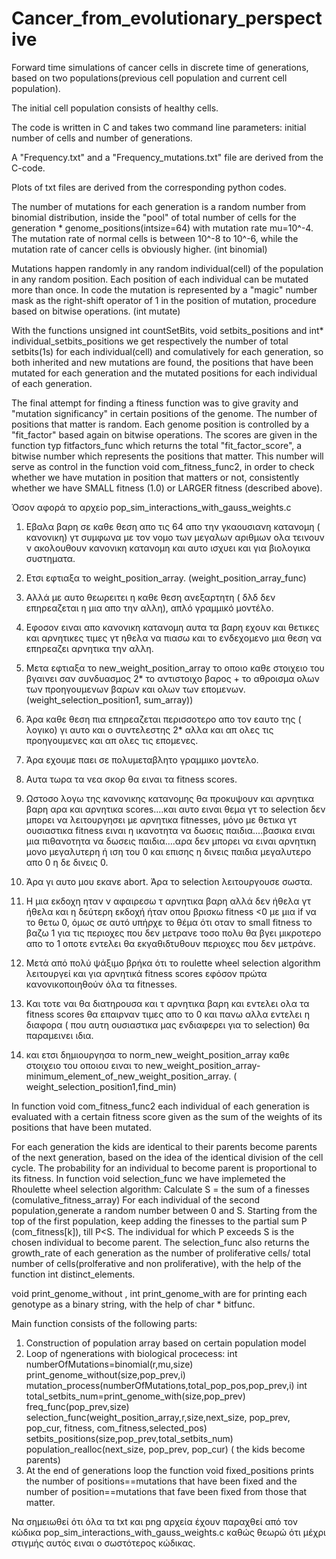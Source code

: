 # Cancer_from_evolutionary_perspective

Forward time simulations of cancer cells in discrete time of generations, based on two populations(previous cell population and current cell population).

The initial cell population consists of healthy cells.

The code is written in C and takes two command line parameters: initial number of cells and number of generations.

A "Frequency.txt" and a "Frequency_mutations.txt" file are derived from the C-code. 

Plots of txt files are derived from the corresponding python codes.

The number of mutations for each generation is a random number from binomial distribution, inside the "pool" of total number of cells for the generation * genome_positions(intsize=64) with mutation rate mu=10^-4. The mutation rate of normal cells is between 10^-8 to 10^-6, while the mutation rate of cancer cells is obviously higher. (int binomial)

Mutations happen randomly in any random individual(cell) of the population in any random position. Each position of each individual can be mutated more than once. In code the mutation is represented by a "magic" number mask as the right-shift operator of 1 in the position of mutation, procedure based on bitwise operations. (int mutate)

With the functions unsigned int countSetBits, void setbits_positions and int* individual_setbits_positions we get respectively the number of total setbits(1s) for each individual(cell) and comulatively for each generation, so both inherited and new mutations are found, the positions that have been mutated for each generation and the mutated positions for each individual of each generation. 

The final attempt for finding a ftiness function was to give gravity and "mutation significancy" in certain positions of the genome. The number of positions that matter is random. Each genome position is controlled by a "fit_factor" based again on bitwise operations. The scores are given in the function typ fitfactors_func which returns the total "fit_factor_score", a bitwise number which represents the positions that matter. This number will serve as control in the function void com_fitness_func2, in order to check whether we have mutation in position that matters or not, consistently whether we have SMALL fitness (1.0) or LARGER fitness (described above).

Όσον αφορά το αρχείο pop_sim_interactions_with_gauss_weights.c

1) Eβαλα βαρη σε καθε θεση απο τις 64 απο την γκαουσιανη κατανομη ( κανονικη) γτ συμφωνα με τον νομο των μεγαλων αριθμων ολα τεινουν ν ακολουθουν κανονικη κατανομη και αυτο ισχυει και για βιολογικα συστηματα.

2) Eτσι εφτιαξα το weight_position_array. (weight_position_array_func)

3) Αλλά με αυτο θεωρειτει η καθε θεση ανεξαρτητη ( δλδ δεν επηρεαζεται η μια απο την αλλη), απλό γραμμικό μοντέλο.

4) Εφοσον ειναι απο κανονικη κατανομη αυτα τα βαρη εχουν και θετικες και αρνητικες τιμες γτ ηθελα να πιασω και το ενδεχομενο μια θεση να επηρεαζει αρνητικα την αλλη.

5) Μετα εφτιαξα το new_weight_position_array το οποιο καθε στοιχειο του βγαινει σαν συνδυασμος 2* το αντιστοιχο βαρος + το αθροισμα ολων των προηγουμενων βαρων και ολων των επομενων. (weight_selection_position1, sum_array))

6) Άρα καθε θεση πια επηρεαζεται περισσοτερο απο τον εαυτο της ( λογικο) γι αυτο και ο συντελεστης 2* αλλα και απ ολες τις προηγουμενες και απ ολες τις επομενες.

7) Άρα εχουμε παει σε πολυμεταβλητο γραμμικο μοντελο.

8) Αυτα τωρα τα νεα σκορ θα ειναι τα fitness scores.

9) Ωστοσο λογω της κανονικης κατανομης θα προκυψουν και αρνητικα βαρη αρα και αρνητικα scores....και αυτο ειναι θεμα γτ το selection δεν μπορει να λειτουργησει με αρνητικα fitnesses, μόνο με θετικα γτ ουσιαστικα fitness ειναι η ικανοτητα να δωσεις παιδια....βασικα ειναι μια πιθανοτητα να δωσεις παιδια....αρα δεν μπορει να ειναι αρνητικη μονο μεγαλυτερη ή ιση του 0 και επισης η δινεις παιδια μεγαλυτερο απο 0 η δε δινεις 0.

10) Άρα γι αυτο μου εκανε abort. Άρα το selection λειτουργουσε σωστα.

11) Η μια εκδοχη ηταν ν αφαιρεσω τ αρνητικα βαρη αλλά δεν ήθελα γτ ήθελα και η δεύτερη εκδοχή ήταν  οπου βρισκω fitness <0  με μια if να το θετω 0, όμως σε αυτό υπήρχε το θέμα ότι οταν το small fitness το βαζω 1 για τις περιοχες που δεν μετρανε τοσο πολυ θα βγει μικροτερο απο το 1 οποτε εντελει θα εκγαθιδτυθουν περιοχες που δεν μετράνε.

12) Μετά από πολύ ψάξιμο βρήκα ότι το roulette wheel selection algorithm λειτουργεί και για αρνητικά fitness scores εφόσον πρώτα κανονικοποιηθούν όλα τα fitnesses.

13) Kαι τοτε ναι θα διατηρουσα και τ αρνητικα βαρη και εντελει ολα τα fitness scores θα επαιρναν τιμες απο το 0 και πανω αλλα εντελει η διαφορα ( που αυτη ουσιαστικα μας ενδιαφερει για το selection) θα παραμεινει ιδια.

14) και ετσι δημιουργησα το norm_new_weight_position_array καθε στοιχειο του οποιου ειναι το new_weight_position_array-minimum_element_of_new_weight_position_array. ( weight_selection_position1,find_min)

In function void com_fitness_func2 each individual of each generation is evaluated with a certain fitness score given as the sum of the weights of its positions that have been mutated.

For each generation the kids are identical to their parents become parents of the next generation, based on the idea of the identical division of the cell cycle. The probability for an individual to become parent is proportional to its fitness.
In function void selection_func we have implemeted the Rhoulette wheel selection algorithm: 
Calculate S = the sum of a finesses (comulative_fitness_array)
For each individual of the second population,generate a random number between 0 and S.
Starting from the top of the first population, keep adding the finesses to the partial sum P (com_fitness[k]), till P<S.
The individual for which P exceeds S is the chosen individual to become parent.
The selection_func also returns the growth_rate of each generation as the number of proliferative cells/ total number of cells(prolferative and non proliferative), with the help of the function int distinct_elements.

void print_genome_without , int print_genome_with are for printing each genotype as a binary string, with the help of char * bitfunc.

Main function consists of the following parts:
1) Construction of population array based on certain population model
2) Loop of ngenerations with biological procecess:
  int numberOfMutations=binomial(r,mu,size)
  print_genome_without(size,pop_prev,i)
  mutation_process(numberOfMutations,total_pop_pos,pop_prev,i)
  int total_setbits_num=print_genome_with(size,pop_prev)
  freq_func(pop_prev,size)
  selection_func(weight_position_array,r,size,next_size, pop_prev, pop_cur, fitness, com_fitness,selected_pos)
  setbits_positions(size,pop_prev,total_setbits_num)
  population_realloc(next_size, pop_prev, pop_cur) ( the kids become parents)
 3) At the end of generations loop the function void fixed_positions prints the number of positions==mutations that have been fixed and the number of position==mutations that fave been fixed from those that matter.




Να σημειωθεί ότι όλα τα txt και png αρχεία έχουν παραχθεί από τον κώδικα pop_sim_interactions_with_gauss_weights.c καθώς θεωρώ ότι μέχρι στιγμής αυτός ειναι ο σωστότερος κώδικας.
